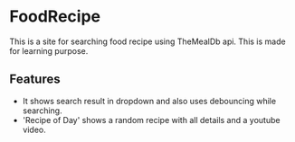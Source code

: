 # FoodRecipe
This is a site for searching food recipe using TheMealDb api.
This is made for learning purpose.

## Features
- It shows search result in dropdown and also uses debouncing while searching.
- 'Recipe of Day' shows a random recipe with all details and a youtube video.